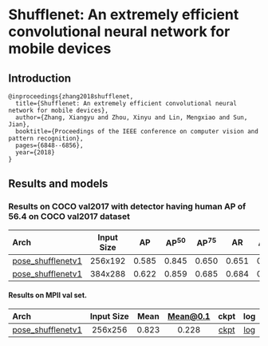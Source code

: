 # Shufflenet: An extremely efficient convolutional neural network for mobile devices

## Introduction
```
@inproceedings{zhang2018shufflenet,
  title={Shufflenet: An extremely efficient convolutional neural network for mobile devices},
  author={Zhang, Xiangyu and Zhou, Xinyu and Lin, Mengxiao and Sun, Jian},
  booktitle={Proceedings of the IEEE conference on computer vision and pattern recognition},
  pages={6848--6856},
  year={2018}
}
```

## Results and models

### Results on COCO val2017 with detector having human AP of 56.4 on COCO val2017 dataset

| Arch  | Input Size | AP | AP<sup>50</sup> | AP<sup>75</sup> | AR | AR<sup>50</sup> | ckpt | log |
| :----------------- | :-----------: | :------: | :------: | :------: | :------: | :------: |:------: |:------: |
| [pose_shufflenetv1](/configs/top_down/shufflenet_v1/coco/shufflenetv1_coco_256x192.py)  | 256x192 | 0.585 | 0.845 | 0.650 | 0.651 | 0.894 | [ckpt](https://openmmlab.oss-accelerate.aliyuncs.com/mmpose/top_down/shufflenetv1/shufflenetv1_coco_256x192-353bc02c_20200727.pth) | [log](https://openmmlab.oss-accelerate.aliyuncs.com/mmpose/top_down/shufflenetv1/shufflenetv1_coco_256x192_20200727.log.json) |
| [pose_shufflenetv1](/configs/top_down/shufflenet_v1/coco/shufflenetv1_coco_384x288.py)  | 384x288 | 0.622 | 0.859 | 0.685 | 0.684 | 0.901 | [ckpt](https://openmmlab.oss-accelerate.aliyuncs.com/mmpose/top_down/shufflenetv1/shufflenetv1_coco_384x288-b2930b24_20200804.pth) | [log](https://openmmlab.oss-accelerate.aliyuncs.com/mmpose/top_down/shufflenetv1/shufflenetv1_coco_384x288_20200804.log.json) |


#### Results on MPII val set.

| Arch  | Input Size | Mean | Mean@0.1   | ckpt    | log     |
| :--- | :--------: | :------: | :------: |:------: |:------: |
| [pose_shufflenetv1](/configs/top_down/shufflenet_v1/mpii/shufflenetv1_mpii_256x256.py) | 256x256 | 0.823 | 0.228 | [ckpt](https://openmmlab.oss-accelerate.aliyuncs.com/mmpose/top_down/shufflenetv1/shufflenetv1_mpii_256x256-dcc1c896_20200925.pth) | [log](https://openmmlab.oss-accelerate.aliyuncs.com/mmpose/top_down/shufflenetv1/shufflenetv1_mpii_256x256_20200925.log.json) |
